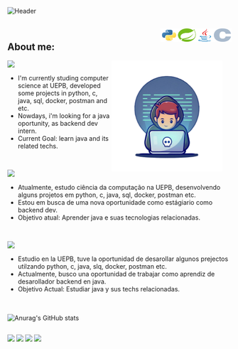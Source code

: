 ![Header](https://github.com/user-attachments/assets/7f7229e5-f7f5-40cb-8283-bc2c56aaf394)

<div style="display: inline_block"><br>
  <img align="right" alt="Adson-C" height="30" width="40" src="https://raw.githubusercontent.com/devicons/devicon/master/icons/c/c-original.svg">
  <img align="right" alt="Adson-Java" height="30" width="40" src="https://raw.githubusercontent.com/devicons/devicon/master/icons/java/java-original.svg">
  <img align="right" alt="Adson-Spring" height="30" width="40" src="https://raw.githubusercontent.com/devicons/devicon/master/icons/spring/spring-original.svg">
  <img align="right" alt="Adson-Python" height="30" width="40" src="https://raw.githubusercontent.com/devicons/devicon/master/icons/python/python-original.svg">
</div>

## About me:
<img align="right" style="width: 250px; height: auto; display: block; margin-right: 20px;" src="freepik__edit-the-provided-reference-image-to-recolor-it-us__50236.png"/>
<img align="left" style="width: 40px; height: auto; display: block; margin-right: 20px;" src="https://upload.wikimedia.org/wikipedia/commons/7/71/Flag_of_the_United_States_%28Web_Colors%29.svg"/><br>

  - I'm currently studing computer science at UEPB, developed some projects in python, c, java, sql, docker, postman and etc.<br>
  - Nowdays, i'm looking for a java oportunity, as backend dev intern.<br>
  - Current Goal: learn java and its related techs.<br>
  <br>
  

<img align="left" style="width: 40px; height: auto; display: block; margin-right: 20px;" src="https://upload.wikimedia.org/wikipedia/commons/thumb/0/05/Flag_of_Brazil.svg/800px-Flag_of_Brazil.svg.png"/><br>
  - Atualmente, estudo ciência da computação na UEPB, desenvolvendo alguns projetos em python, c, java, sql, docker, postman etc. <br>
  - Estou em busca de uma nova oportunidade como estágiario como backend dev.<br>
  - Objetivo atual: Aprender java e suas tecnologias relacionadas.<br>
<br>


<img align="left" style="width: 40px; height: auto; display: block; margin-right: 20px;" src="https://upload.wikimedia.org/wikipedia/commons/1/1a/Flag_of_Argentina.svg"/><br>
  - Estudio en la UEPB, tuve la oportunidad de desarollar algunos prejectos utilzando python, c, java, slq, docker, postman etc. <br>
  - Actualmente, busco una oportunidad de trabajar como aprendiz de desarollador backend en java.<br>
  - Objetivo Actual: Estudiar java y sus techs relacionadas.<br>

  
<br><br>
![Anurag's GitHub stats](https://github-readme-stats.vercel.app/api?username=anuraghazra&show_icons=true&hide=contribs,prs&cache_seconds=86400&theme=blue_navy)
 

  ##
<div> 
  <a href="https://instagram.com/adson_araujo08" target="_blank"><img src="https://img.shields.io/badge/-Instagram-%23E4405F?style=for-the-badge&logo=instagram&logoColor=white" target="_blank"></a>
 <a href="https://discord.com/users/277171160830050315" target="_blank"><img src="https://img.shields.io/badge/Discord-7289DA?style=for-the-badge&logo=discord&logoColor=white" target="_blank"></a> 
  <a href = "adsonchristopher@gmail.com"><img src="https://img.shields.io/badge/-Gmail-%23333?style=for-the-badge&logo=gmail&logoColor=white" target="_blank"></a>
  <a href="https://www.linkedin.com/in/adsonchristopher/" target="_blank"><img src="https://img.shields.io/badge/-LinkedIn-%230077B5?style=for-the-badge&logo=linkedin&logoColor=white" target="_blank"></a> 
</div>


